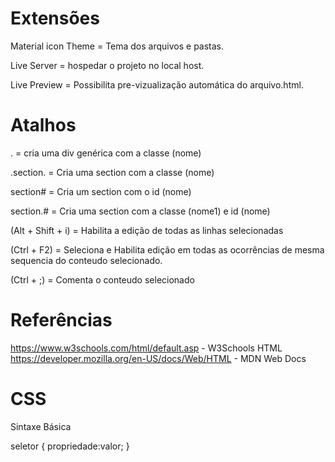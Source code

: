 # Extensões

Material icon Theme = Tema dos arquivos e pastas.

Live Server = hospedar o projeto no local host.

Live Preview = Possibilita pre-vizualização automática do arquivo.html.

# Atalhos

.<nome> = cria uma div genérica com a classe (nome)

.section.<nome> = Cria uma section com a classe (nome)

section#<nome>  = Cria um section com o id (nome)

section.<nome>#<nome> = Cria uma section com a classe (nome1) e id (nome)


(Alt + Shift + i) = Habilita a edição de todas as linhas selecionadas

(Ctrl + F2) = Seleciona e Habilita edição em todas as ocorrências de mesma sequencia do conteudo selecionado.

(Ctrl + ;) = Comenta o conteudo selecionado

# Referências

https://www.w3schools.com/html/default.asp - W3Schools HTML
https://developer.mozilla.org/en-US/docs/Web/HTML - MDN Web Docs

# CSS
Sintaxe Básica

seletor {
    propriedade:valor;
}